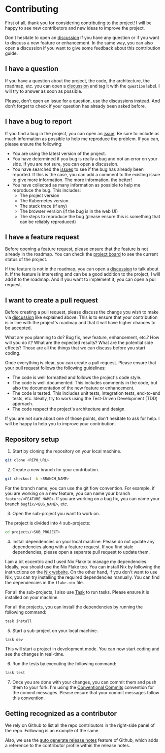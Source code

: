 # Contributing

First of all, thank you for considering contributing to the project! I will be happy to see new contributors and new ideas to improve the project.

Don't hesitate to open an [discussion](https://github.com/Bricklou/kubestro/discussions) if you have any question or if you want to discuss a new feature or enhancement. In the same way, you can also open a discussion if you want to give some feedback about this contribution guide.

## I have a question

If you have a question about the project, the code, the architecture, the roadmap, etc. you can open a [discussion](https://github.com/Bricklou/kubestro/discussions) and tag it with the `question` label. I will try to answer as soon as possible.

Please, don't open an issue for a question, use the discussions instead. And don't forget to check if your question has already been asked before.

## I have a bug to report

If you find a bug in the project, you can open an [issue](https://github.com/Bricklou/kubestro/issues/new/choose).
Be sure to include as much information as possible to help me reproduce the problem. If you can, please ensure the following:

- You are using the latest version of the project.
- You have determined if you bug is really a bug and not an error on your side. If you are not sure, you can open a discussion.
- You have searched the [issues](https://github.com/Bricklou/kubestro/issues) to see if the bug has already been reported.
  If this is the case, you can add a comment to the existing issue to give more information. The more information, the better!
- You have collected as many information as possible to help me reproduce the bug. This includes:
  - The project version
  - The Kubernetes version
  - The stack trace (if any)
  - The browser version (if the bug is in the web UI)
  - The steps to reproduce the bug (please ensure this is something that can be reliably reproduced)

## I have a feature request

Before opening a feature request, please ensure that the feature is not already in the roadmap. You can check the [project board](https://github.com/users/Bricklou/projects/11) to see the current status of the project.

If the feature is not in the roadmap, you can open a [discussion](https://github.com/Bricklou/kubestro/discussions) to talk about it. If the feature is interesting and can be a good addition to the project, I will add it to the roadmap. And if you want to implement it, you can open a pull request.

## I want to create a pull request

Before creating a pull request, please discuss the change you wish to make via [discussion](https://github.com/Bricklou/kubestro/discussions) like explained
above. This is to ensure that your contribution is in line with the project's roadmap and that it will have higher chances to be accepted.

What are you planning to do? Bug fix, new feature, enhancement, etc.? How will you do it? What are the expected results? What are the potential side effects?
Those are all the things that we can discuss before you start coding.

Once everything is clear, you can create a pull request. Please ensure that your pull request follows the following guidelines:

- The code is well formatted and follows the project's code style.
- The code is well documented. This includes comments in the code, but also the documentation of the new feature or enhancement.
- The code is tested. This includes unit tests, integration tests, end-to-end tests, etc. Ideally, try to work using the Test-Driven Development (TDD) approach.
- The code respect the project's architecture and design.

If you are not sure about one of those points, don't hesitate to ask for help. I will be happy to help you to improve your contribution.

## Repository setup

1. Start by cloning the repository on your local machine.

```bash
git clone <REPO_URL>
```

2. Create a new branch for your contribution.

```bash
git checkout -b <BRANCH_NAME>
```

For the branch name, you can use the git flow convention. For example, if you are working on a new feature, you can name your branch `feature/<FEATURE_NAME>`. If you are working on a bug fix, you can name your branch `bugfix/<BUG_NAME>`, etc.

3. Open the sub-project you want to work on.

The project is divided into 4 sub-projects:

```bash
cd projects/<SUB_PROJECT>
```

4. Install dependencies on your local machine. Please do not update any dependencies along with a feature request. If you find stale dependencies, please open a
   separate pull request to update them.

I am a bit eccentric and I used Nix Flake to manage my dependencies. Ideally, you should use the Nix Flake too. You can install Nix by following the instructions on the [Nix website](https://nixos.org/download.html).
On the other hand, if you don't want to use Nix, you can try installing the required dependencies manually. You can find the dependencies in the `flake.nix` file.

For all the sub-projects, I also use [Task](https://taskfile.dev/#/) to run tasks. Please ensure it is installed on your machine.

For all the projects, you can install the dependencies by running the following command:

```bash
task install
```

5. Start a sub-project on your local machine.

```bash
task dev
```

This will start a project in development mode. You can now start coding and see the changes in real-time.

6. Run the tests by executing the following command:

```bash
task test
```

7. Once you are done with your changes, you can commit them and push them to your fork. I'm using the [Conventional Commits](https://www.conventionalcommits.org/en/v1.0.0/) convention for the commit messages. Please ensure that your commit messages follow this convention.

## Getting recognized as a contributor

We rely on Github to list all the repo contributors in the right-side panel of the repo. Following is an example of the same.

Also, we use the [auto generate release notes](https://docs.github.com/en/repositories/releasing-projects-on-github/automatically-generated-release-notes#about-automatically-generated-release-notes) feature of Github, which adds a reference to the contributor profile within the release notes.
